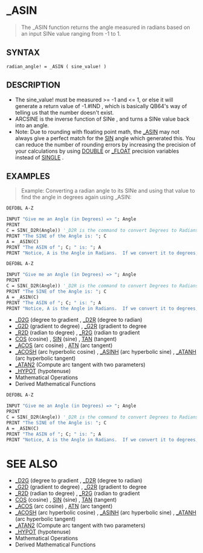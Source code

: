 # _ASIN
> The _ASIN function returns the angle measured in radians based on an input SINe value ranging from -1 to 1.

## SYNTAX
`radian_angle! = _ASIN ( sine_value! )`

## DESCRIPTION
* The sine_value! must be measured >= -1 and <= 1, or else it will generate a return value of -1.#IND , which is basically QB64's way of telling us that the number doesn't exist.
* ARCSINE is the inverse function of SINe , and turns a SINe value back into an angle.
* Note: Due to rounding with floating point math, the [_ASIN](_ASIN.md) may not always give a perfect match for the [SIN](SIN.md) angle which generated this. You can reduce the number of rounding errors by increasing the precision of your calculations by using [DOUBLE](DOUBLE.md) or [_FLOAT](_FLOAT.md) precision variables instead of [SINGLE](SINGLE.md) .


## EXAMPLES
> Example: Converting a radian angle to its SINe and using that value to find the angle in degrees again using _ASIN:

```vb
DEFDBL A-Z

INPUT "Give me an Angle (in Degrees) => "; Angle
PRINT
C = SIN(_D2R(Angle)) '_D2R is the command to convert Degrees to Radians, which is what SIN expects
PRINT "The SINE of the Angle is: "; C
A = _ASIN(C)
PRINT "The ASIN of "; C; " is: "; A
PRINT "Notice, A is the Angle in Radians.  If we convert it to degrees, the value is "; _R2D(A)
```


```vb
DEFDBL A-Z

INPUT "Give me an Angle (in Degrees) => "; Angle
PRINT
C = SIN(_D2R(Angle)) '_D2R is the command to convert Degrees to Radians, which is what SIN expects
PRINT "The SINE of the Angle is: "; C
A = _ASIN(C)
PRINT "The ASIN of "; C; " is: "; A
PRINT "Notice, A is the Angle in Radians.  If we convert it to degrees, the value is "; _R2D(A)
```

* [_D2G](_D2G.md) (degree to gradient , [_D2R](_D2R.md) (degree to radian)
* [_G2D](_G2D.md) (gradient to degree) , [_G2R](_G2R.md) (gradient to degree
* [_R2D](_R2D.md) (radian to degree) , [_R2G](_R2G.md) (radian to gradient
* [COS](COS.md) (cosine) , [SIN](SIN.md) (sine) , [TAN](TAN.md) (tangent)
* [_ACOS](_ACOS.md) (arc cosine) , [ATN](ATN.md) (arc tangent)
* [_ACOSH](_ACOSH.md) (arc hyperbolic  cosine) , [_ASINH](_ASINH.md) (arc hyperbolic  sine) , [_ATANH](_ATANH.md) (arc hyperbolic  tangent)
* [_ATAN2](_ATAN2.md) (Compute arc tangent with two parameters)
* [_HYPOT](_HYPOT.md) (hypotenuse)
* Mathematical Operations
* Derived Mathematical Functions

```vb
DEFDBL A-Z

INPUT "Give me an Angle (in Degrees) => "; Angle
PRINT
C = SIN(_D2R(Angle)) '_D2R is the command to convert Degrees to Radians, which is what SIN expects
PRINT "The SINE of the Angle is: "; C
A = _ASIN(C)
PRINT "The ASIN of "; C; " is: "; A
PRINT "Notice, A is the Angle in Radians.  If we convert it to degrees, the value is "; _R2D(A)
```



# SEE ALSO
* [_D2G](_D2G.md) (degree to gradient , [_D2R](_D2R.md) (degree to radian)
* [_G2D](_G2D.md) (gradient to degree) , [_G2R](_G2R.md) (gradient to degree
* [_R2D](_R2D.md) (radian to degree) , [_R2G](_R2G.md) (radian to gradient
* [COS](COS.md) (cosine) , [SIN](SIN.md) (sine) , [TAN](TAN.md) (tangent)
* [_ACOS](_ACOS.md) (arc cosine) , [ATN](ATN.md) (arc tangent)
* [_ACOSH](_ACOSH.md) (arc hyperbolic  cosine) , [_ASINH](_ASINH.md) (arc hyperbolic  sine) , [_ATANH](_ATANH.md) (arc hyperbolic  tangent)
* [_ATAN2](_ATAN2.md) (Compute arc tangent with two parameters)
* [_HYPOT](_HYPOT.md) (hypotenuse)
* Mathematical Operations
* Derived Mathematical Functions

